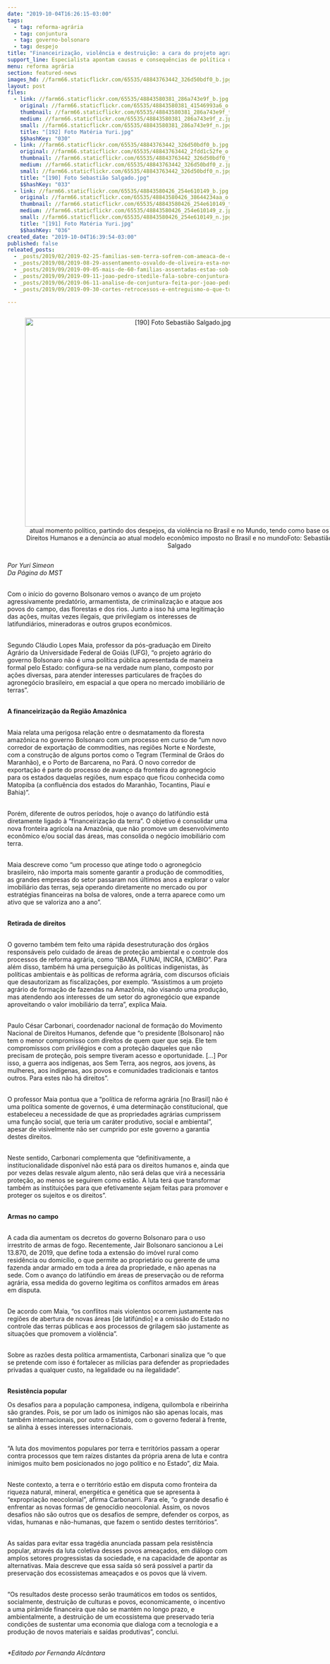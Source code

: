 ```yaml
---
date: "2019-10-04T16:26:15-03:00"
tags:
  - tag: reforma-agrária
  - tag: conjuntura
  - tag: governo-bolsonaro
  - tag: despejo
title: "Financeirização, violência e destruição: a cara do projeto agrário do governo Bolsonaro"
support_line: Especialista apontam causas e consequências de política que destrói direitos e o ecossistema
menu: reforma agrária
section: featured-news
images_hd: //farm66.staticflickr.com/65535/48843763442_326d50bdf0_b.jpg
layout: post
files:
  - link: //farm66.staticflickr.com/65535/48843580381_286a743e9f_b.jpg
    original: //farm66.staticflickr.com/65535/48843580381_41546993a6_o.jpg
    thumbnail: //farm66.staticflickr.com/65535/48843580381_286a743e9f_t.jpg
    medium: //farm66.staticflickr.com/65535/48843580381_286a743e9f_z.jpg
    small: //farm66.staticflickr.com/65535/48843580381_286a743e9f_n.jpg
    title: "[192] Foto Matéria Yuri.jpg"
    $$hashKey: "030"
  - link: //farm66.staticflickr.com/65535/48843763442_326d50bdf0_b.jpg
    original: //farm66.staticflickr.com/65535/48843763442_2fdd1c52fe_o.jpg
    thumbnail: //farm66.staticflickr.com/65535/48843763442_326d50bdf0_t.jpg
    medium: //farm66.staticflickr.com/65535/48843763442_326d50bdf0_z.jpg
    small: //farm66.staticflickr.com/65535/48843763442_326d50bdf0_n.jpg
    title: "[190] Foto Sebastião Salgado.jpg"
    $$hashKey: "033"
  - link: //farm66.staticflickr.com/65535/48843580426_254e610149_b.jpg
    original: //farm66.staticflickr.com/65535/48843580426_38644234aa_o.jpg
    thumbnail: //farm66.staticflickr.com/65535/48843580426_254e610149_t.jpg
    medium: //farm66.staticflickr.com/65535/48843580426_254e610149_z.jpg
    small: //farm66.staticflickr.com/65535/48843580426_254e610149_n.jpg
    title: "[191] Foto Matéria Yuri.jpg"
    $$hashKey: "036"
created_date: "2019-10-04T16:39:54-03:00"
published: false
releated_posts:
  - _posts/2019/02/2019-02-25-familias-sem-terra-sofrem-com-ameaca-de-despejo-em-pernambuco.md
  - _posts/2019/08/2019-08-29-assentamento-osvaldo-de-oliveira-esta-novamente-sob-ameaca-de-despejo.md
  - _posts/2019/09/2019-09-05-mais-de-60-familias-assentadas-estao-sob-ameaca-de-despejo-em-macae-rj.md
  - _posts/2019/09/2019-09-11-joao-pedro-stedile-fala-sobre-conjuntura-mst-e-articulacoes-da-esquerda.md
  - _posts/2019/06/2019-06-11-analise-de-conjuntura-feita-por-joao-pedro-stedile.md
  - _posts/2019/09/2019-09-30-cortes-retrocessos-e-entreguismo-o-que-tudo-isso-quer-dizer.md

---
```

<div style="text-align:center">
<figure class="image" style="display:inline-block"><img alt="[190] Foto Sebastião Salgado.jpg" height="474" src="//farm66.staticflickr.com/65535/48843763442_326d50bdf0_b.jpg" width="700" />
<figcaption>atual momento pol&iacute;tico, partindo dos despejos, da viol&ecirc;ncia no Brasil e no Mundo, tendo como base os Direitos Humanos e a den&uacute;ncia ao atual modelo econ&ocirc;mico imposto no Brasil e no mundoFoto: Sebasti&atilde;o Salgado</figcaption>
</figure>
</div>

<p><em>Por Yuri Simeon<br />
Da P&aacute;gina do MST</em><br />
&nbsp;</p>

<p>Com o in&iacute;cio do governo Bolsonaro vemos o avan&ccedil;o de um projeto agressivamente predat&oacute;rio, armamentista, de criminaliza&ccedil;&atilde;o e ataque aos povos do campo, das florestas e dos rios. Junto a isso h&aacute; uma legitima&ccedil;&atilde;o das a&ccedil;&otilde;es, muitas vezes ilegais, que privilegiam os interesses de latifundi&aacute;rios, mineradoras e outros grupos econ&ocirc;micos.<br />
&nbsp;</p>

<p>Segundo Cl&aacute;udio Lopes Maia, professor da p&oacute;s-gradua&ccedil;&atilde;o em Direito Agr&aacute;rio da Universidade Federal de Goi&aacute;s (UFG), &ldquo;o projeto agr&aacute;rio do governo Bolsonaro n&atilde;o &eacute; uma pol&iacute;tica p&uacute;blica apresentada de maneira formal pelo Estado: configura-se na verdade num plano, composto por a&ccedil;&otilde;es diversas, para atender interesses particulares de fra&ccedil;&otilde;es do agroneg&oacute;cio brasileiro, em espacial a que opera no mercado imobili&aacute;rio de terras&rdquo;.<br />
&nbsp;</p>

<p><strong>A financeiriza&ccedil;&atilde;o da Regi&atilde;o Amaz&ocirc;nica</strong><br />
&nbsp;</p>

<p>Maia relata uma perigosa rela&ccedil;&atilde;o entre o desmatamento da floresta amaz&ocirc;nica no governo Bolsonaro com um processo em curso de &ldquo;um novo corredor de exporta&ccedil;&atilde;o de commodities, nas regi&otilde;es Norte e Nordeste, com a constru&ccedil;&atilde;o de alguns portos como o Tegram (Terminal de Gr&atilde;os do Maranh&atilde;o), e o Porto de Barcarena, no Par&aacute;. O novo corredor de exporta&ccedil;&atilde;o &eacute; parte do processo de avan&ccedil;o da fronteira do agroneg&oacute;cio para os estados daquelas regi&otilde;es, num espa&ccedil;o que ficou conhecida como Matopiba (a conflu&ecirc;ncia dos estados do Maranh&atilde;o, Tocantins, Piau&iacute; e Bahia)&rdquo;.<br />
&nbsp;</p>

<p>Por&eacute;m, diferente de outros per&iacute;odos, hoje o avan&ccedil;o do latif&uacute;ndio est&aacute; diretamente ligado &agrave; &ldquo;financeiriza&ccedil;&atilde;o da terra&rdquo;. O objetivo &eacute; consolidar uma nova fronteira agr&iacute;cola na Amaz&ocirc;nia, que n&atilde;o promove um desenvolvimento econ&ocirc;mico e/ou social das &aacute;reas, mas consolida o neg&oacute;cio imobili&aacute;rio com terra.<br />
&nbsp;</p>

<p>Maia descreve como &ldquo;um processo que atinge todo o agroneg&oacute;cio brasileiro, n&atilde;o importa mais somente garantir a produ&ccedil;&atilde;o de commodities, as grandes empresas do setor passaram nos &uacute;ltimos anos a explorar o valor imobili&aacute;rio das terras, seja operando diretamente no mercado ou por estrat&eacute;gias financeiras na bolsa de valores, onde a terra aparece como um ativo que se valoriza ano a ano&rdquo;.<br />
&nbsp;</p>

<p><strong>Retirada de direitos</strong><br />
&nbsp;</p>

<p>O governo tamb&eacute;m tem feito uma r&aacute;pida desestrutura&ccedil;&atilde;o dos &oacute;rg&atilde;os respons&aacute;veis pelo cuidado de &aacute;reas de prote&ccedil;&atilde;o ambiental e o controle dos processos de reforma agr&aacute;ria, como &ldquo;IBAMA, FUNAI, INCRA, ICMBIO&rdquo;. Para al&eacute;m disso, tamb&eacute;m h&aacute; uma persegui&ccedil;&atilde;o &agrave;s pol&iacute;ticas indigenistas, &agrave;s pol&iacute;ticas ambientais e &agrave;s pol&iacute;ticas de reforma agr&aacute;ria, com discursos oficiais que desautorizam as fiscaliza&ccedil;&otilde;es, por exemplo. &ldquo;Assistimos a um projeto agr&aacute;rio de forma&ccedil;&atilde;o de fazendas na Amaz&ocirc;nia, n&atilde;o visando uma produ&ccedil;&atilde;o, mas atendendo aos interesses de um setor do agroneg&oacute;cio que expande aproveitando o valor imobili&aacute;rio da terra&rdquo;, explica Maia.<br />
&nbsp;</p>

<p>Paulo C&eacute;sar Carbonari, coordenador nacional de forma&ccedil;&atilde;o do Movimento Nacional de Direitos Humanos, defende que &ldquo;o presidente [Bolsonaro] n&atilde;o tem o menor compromisso com direitos de quem quer que seja. Ele tem compromissos com privil&eacute;gios e com a prote&ccedil;&atilde;o daqueles que n&atilde;o precisam de prote&ccedil;&atilde;o, pois sempre tiveram acesso e oportunidade. [...] Por isso, a guerra aos ind&iacute;genas, aos Sem Terra, aos negros, aos jovens, &agrave;s mulheres, aos ind&iacute;genas, aos povos e comunidades tradicionais e tantos outros. Para estes n&atilde;o h&aacute; direitos&rdquo;.<br />
&nbsp;</p>

<p>O professor Maia pontua que a &ldquo;pol&iacute;tica de reforma agr&aacute;ria [no Brasil] n&atilde;o &eacute; uma pol&iacute;tica somente de governos, &eacute; uma determina&ccedil;&atilde;o constitucional, que estabeleceu a necessidade de que as propriedades agr&aacute;rias cumprissem uma fun&ccedil;&atilde;o social, que teria um car&aacute;ter produtivo, social e ambiental&rdquo;, apesar de visivelmente n&atilde;o ser cumprido por este governo a garantia destes direitos.<br />
&nbsp;</p>

<p>Neste sentido, Carbonari complementa que &ldquo;definitivamente, a institucionalidade dispon&iacute;vel n&atilde;o est&aacute; para os direitos humanos e, ainda que por vezes delas resvale algum alento, n&atilde;o ser&aacute; delas que vir&aacute; a necess&aacute;ria prote&ccedil;&atilde;o, ao menos se seguirem como est&atilde;o. A luta ter&aacute; que transformar tamb&eacute;m as institui&ccedil;&otilde;es para que efetivamente sejam feitas para promover e proteger os sujeitos e os direitos&rdquo;.&nbsp;<br />
&nbsp;</p>

<p><strong>Armas no campo</strong></p>

<p><br />
A cada dia aumentam os decretos do governo Bolsonaro para o uso irrestrito de armas de fogo. Recentemente, Jair Bolsonaro sancionou a Lei 13.870, de 2019, que define toda a extens&atilde;o do im&oacute;vel rural como resid&ecirc;ncia ou domic&iacute;lio, o que permite ao propriet&aacute;rio ou gerente de uma fazenda andar armado em toda a &aacute;rea da propriedade, e n&atilde;o apenas na sede. Com o avan&ccedil;o do latif&uacute;ndio em &aacute;reas de preserva&ccedil;&atilde;o ou de reforma agr&aacute;ria, essa medida do governo legitima os conflitos armados em &aacute;reas em disputa.<br />
&nbsp;</p>

<p>De acordo com Maia, &ldquo;os conflitos mais violentos ocorrem justamente nas regi&otilde;es de abertura de novas &aacute;reas [de latif&uacute;ndio] e a omiss&atilde;o do Estado no controle das terras p&uacute;blicas e aos processos de grilagem s&atilde;o justamente as situa&ccedil;&otilde;es que promovem a viol&ecirc;ncia&rdquo;.<br />
&nbsp;</p>

<p>Sobre as raz&otilde;es desta pol&iacute;tica armamentista, Carbonari sinaliza que &ldquo;o que se pretende com isso &eacute; fortalecer as mil&iacute;cias para defender as propriedades privadas a qualquer custo, na legalidade ou na ilegalidade&rdquo;.</p>

<p><br />
<strong>Resist&ecirc;ncia popular</strong></p>

<p>Os desafios para a popula&ccedil;&atilde;o camponesa, ind&iacute;gena, quilombola e ribeirinha s&atilde;o grandes. Pois, se por um lado os inimigos n&atilde;o s&atilde;o apenas locais, mas tamb&eacute;m internacionais, por outro o Estado, com o governo federal &agrave; frente, se alinha &agrave; esses interesses internacionais.&nbsp;<br />
&nbsp;</p>

<p>&ldquo;A luta dos movimentos populares por terra e territ&oacute;rios passam a operar contra processos que tem ra&iacute;zes distantes da pr&oacute;pria arena de luta e contra inimigos muito bem posicionados no jogo pol&iacute;tico e no Estado&rdquo;, diz Maia.<br />
&nbsp;</p>

<p>Neste contexto, a terra e o territ&oacute;rio est&atilde;o em disputa como fronteira da riqueza natural, mineral, energ&eacute;tica e gen&eacute;tica que se apresenta &agrave; &ldquo;expropria&ccedil;&atilde;o neocolonial&rdquo;, afirma Carbonarri. Para ele, &ldquo;o grande desafio &eacute; enfrentar as novas formas de genoc&iacute;dio neocolonial. Assim, os novos desafios n&atilde;o s&atilde;o outros que os desafios de sempre, defender os corpos, as vidas, humanas e n&atilde;o-humanas, que fazem o sentido destes territ&oacute;rios&rdquo;.<br />
&nbsp;</p>

<p>As sa&iacute;das para evitar essa trag&eacute;dia anunciada passam pela resist&ecirc;ncia popular, atrav&eacute;s da luta coletiva desses povos amea&ccedil;ados, em di&aacute;logo com amplos setores progressistas da sociedade, e na capacidade de apontar as alternativas. Maia descreve que essa sa&iacute;da s&oacute; ser&aacute; poss&iacute;vel a partir da preserva&ccedil;&atilde;o dos ecossistemas amea&ccedil;ados e os povos que l&aacute; vivem.<br />
&nbsp;</p>

<p>&ldquo;Os resultados deste processo ser&atilde;o traum&aacute;ticos em todos os sentidos, socialmente, destrui&ccedil;&atilde;o de culturas e povos, economicamente, o incentivo a uma pir&acirc;mide financeira que n&atilde;o se mant&eacute;m no longo prazo, e ambientalmente, a destrui&ccedil;&atilde;o de um ecossistema que preservado teria condi&ccedil;&otilde;es de sustentar uma economia que dialoga com a tecnologia e a produ&ccedil;&atilde;o de novos materiais e sa&iacute;das produtivas&rdquo;, conclui.<br />
&nbsp;</p>

<p><em>*Editado por Fernanda Alc&acirc;ntara</em></p>
